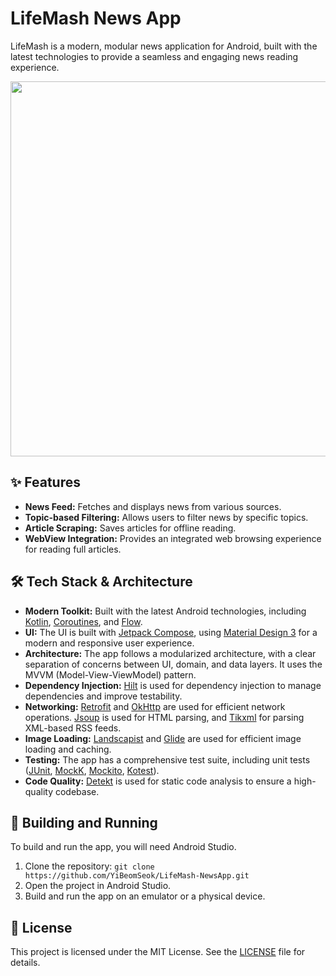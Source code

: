 # LifeMash News App

LifeMash is a modern, modular news application for Android, built with the latest technologies to provide a seamless and engaging news reading experience.

<div align="center">
  <img src="gif/lifemash.gif" height="600">
</div>

## ✨ Features

*   **News Feed:** Fetches and displays news from various sources.
*   **Topic-based Filtering:** Allows users to filter news by specific topics.
*   **Article Scraping:** Saves articles for offline reading.
*   **WebView Integration:** Provides an integrated web browsing experience for reading full articles.

## 🛠 Tech Stack & Architecture

*   **Modern Toolkit:** Built with the latest Android technologies, including [Kotlin](https://kotlinlang.org/), [Coroutines](https://kotlinlang.org/docs/reference/coroutines-overview.html), and [Flow](https://developer.android.com/kotlin/flow).
*   **UI:** The UI is built with [Jetpack Compose](https://developer.android.com/jetpack/compose), using [Material Design 3](https://m3.material.io/) for a modern and responsive user experience.
*   **Architecture:** The app follows a modularized architecture, with a clear separation of concerns between UI, domain, and data layers. It uses the MVVM (Model-View-ViewModel) pattern.
*   **Dependency Injection:** [Hilt](https://dagger.dev/hilt/) is used for dependency injection to manage dependencies and improve testability.
*   **Networking:** [Retrofit](https://square.github.io/retrofit/) and [OkHttp](https://square.github.io/okhttp/) are used for efficient network operations. [Jsoup](https://jsoup.org/) is used for HTML parsing, and [Tikxml](https://github.com/Tickaroo/tikxml) for parsing XML-based RSS feeds.
*   **Image Loading:** [Landscapist](https://github.com/skydoves/landscapist) and [Glide](https://github.com/bumptech/glide) are used for efficient image loading and caching.
*   **Testing:** The app has a comprehensive test suite, including unit tests ([JUnit](https://junit.org/junit4/), [MockK](https://mockk.io/), [Mockito](https://site.mockito.org/), [Kotest](https://kotest.io/)).
*   **Code Quality:** [Detekt](https://detekt.github.io/detekt/) is used for static code analysis to ensure a high-quality codebase.

## 🚀 Building and Running

To build and run the app, you will need Android Studio.

1.  Clone the repository: `git clone https://github.com/YiBeomSeok/LifeMash-NewsApp.git`
2.  Open the project in Android Studio.
3.  Build and run the app on an emulator or a physical device.

## 📄 License

This project is licensed under the MIT License. See the [LICENSE](LICENSE) file for details.